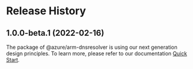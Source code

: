 # Release History
    
## 1.0.0-beta.1 (2022-02-16)

The package of @azure/arm-dnsresolver is using our next generation design principles. To learn more, please refer to our documentation [Quick Start](https://aka.ms/js-track2-quickstart).
